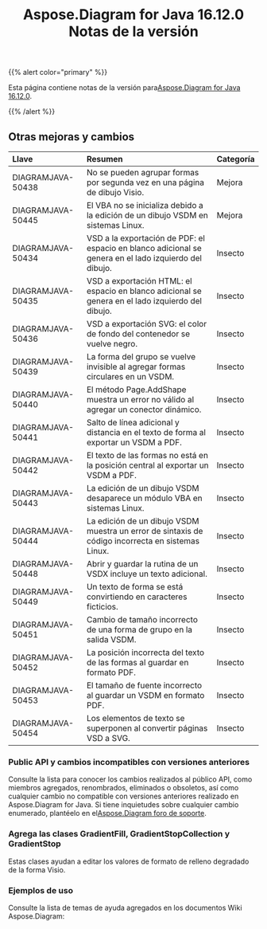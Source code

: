 ﻿---
title: Aspose.Diagram for Java 16.12.0 Notas de la versión
type: docs
weight: 10
url: /es/java/aspose-diagram-for-java-16-12-0-release-notes/
---
{{% alert color="primary" %}} 

 Esta página contiene notas de la versión para[Aspose.Diagram for Java 16.12.0](https://docs.aspose.com/diagram/java/aspose-diagram-for-java-16-12-0-release-notes/).

{{% /alert %}} 
## **Otras mejoras y cambios**

|**Llave**|**Resumen**|**Categoría**|
|:- |:- |:- |
|DIAGRAMJAVA-50438|No se pueden agrupar formas por segunda vez en una página de dibujo Visio.|Mejora|
|DIAGRAMJAVA-50445|El VBA no se inicializa debido a la edición de un dibujo VSDM en sistemas Linux.|Mejora|
|DIAGRAMJAVA-50434|VSD a la exportación de PDF: el espacio en blanco adicional se genera en el lado izquierdo del dibujo.|Insecto|
|DIAGRAMJAVA-50435|VSD a exportación HTML: el espacio en blanco adicional se genera en el lado izquierdo del dibujo.|Insecto|
|DIAGRAMJAVA-50436|VSD a exportación SVG: el color de fondo del contenedor se vuelve negro.|Insecto|
|DIAGRAMJAVA-50439|La forma del grupo se vuelve invisible al agregar formas circulares en un VSDM.|Insecto|
|DIAGRAMJAVA-50440|El método Page.AddShape muestra un error no válido al agregar un conector dinámico.|Insecto|
|DIAGRAMJAVA-50441|Salto de línea adicional y distancia en el texto de forma al exportar un VSDM a PDF.|Insecto|
|DIAGRAMJAVA-50442|El texto de las formas no está en la posición central al exportar un VSDM a PDF.|Insecto|
|DIAGRAMJAVA-50443|La edición de un dibujo VSDM desaparece un módulo VBA en sistemas Linux.|Insecto|
|DIAGRAMJAVA-50444|La edición de un dibujo VSDM muestra un error de sintaxis de código incorrecta en sistemas Linux.|Insecto|
|DIAGRAMJAVA-50448|Abrir y guardar la rutina de un VSDX incluye un texto adicional.|Insecto|
|DIAGRAMJAVA-50449|Un texto de forma se está convirtiendo en caracteres ficticios.|Insecto|
|DIAGRAMJAVA-50451|Cambio de tamaño incorrecto de una forma de grupo en la salida VSDM.|Insecto|
|DIAGRAMJAVA-50452|La posición incorrecta del texto de las formas al guardar en formato PDF.|Insecto|
|DIAGRAMJAVA-50453|El tamaño de fuente incorrecto al guardar un VSDM en formato PDF.|Insecto|
|DIAGRAMJAVA-50454|Los elementos de texto se superponen al convertir páginas VSD a SVG.|Insecto|
### **Public API y cambios incompatibles con versiones anteriores**
Consulte la lista para conocer los cambios realizados al público API, como miembros agregados, renombrados, eliminados o obsoletos, así como cualquier cambio no compatible con versiones anteriores realizado en Aspose.Diagram for Java. Si tiene inquietudes sobre cualquier cambio enumerado, plantéelo en el[Aspose.Diagram foro de soporte](https://forum.aspose.com/c/diagram/17).
### **Agrega las clases GradientFill, GradientStopCollection y GradientStop**
Estas clases ayudan a editar los valores de formato de relleno degradado de la forma Visio.
### **Ejemplos de uso**
Consulte la lista de temas de ayuda agregados en los documentos Wiki Aspose.Diagram:
